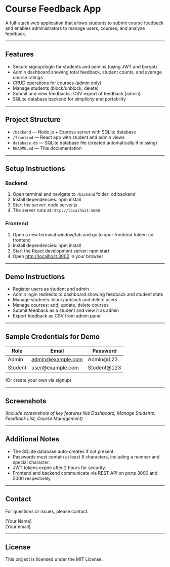 # Course Feedback App

A full-stack web application that allows students to submit course feedback and enables administrators to manage users, courses, and analyze feedback.

---

## Features

- Secure signup/login for students and admins (using JWT and bcrypt)
- Admin dashboard showing total feedback, student counts, and average course ratings
- CRUD operations for courses (admin only)
- Manage students (block/unblock, delete)
- Submit and view feedbacks; CSV export of feedback (admin)
- SQLite database backend for simplicity and portability

---

## Project Structure

- `/backend` — Node.js + Express server with SQLite database
- `/frontend` — React app with student and admin views
- `database.db` — SQLite database file (created automatically if missing)
- `README.md` — This documentation

---

## Setup Instructions

### Backend

1. Open terminal and navigate to `/backend` folder:
cd backend
2. Install dependencies:
npm install
3. Start the server:
node server.js
4. The server runs at `http://localhost:5000`

### Frontend

1. Open a new terminal window/tab and go to your frontend folder:
cd frontend
2. Install dependencies:
npm install
3. Start the React development server:
npm start
4. Open [http://localhost:3000](http://localhost:3000) in your browser

---

## Demo Instructions

- Register users as student and admin
- Admin login redirects to dashboard showing feedback and student stats
- Manage students: block/unblock and delete users
- Manage courses: add, update, delete courses
- Submit feedback as a student and view it as admin
- Export feedback as CSV from admin panel

---

## Sample Credentials for Demo

| Role   | Email             | Password    |
|--------|-------------------|-------------|
| Admin  | admin@example.com | Admin@123   |
| Student| user@example.com  | Student@123 |

(Or create your own via signup)

---

## Screenshots

*(Include screenshots of key features like Dashboard, Manage Students, Feedback List, Course Management)*

---

## Additional Notes

- The SQLite database auto-creates if not present.
- Passwords must contain at least 8 characters, including a number and special character.
- JWT tokens expire after 2 hours for security.
- Frontend and backend communicate via REST API on ports 3000 and 5000 respectively.

---

## Contact

For questions or issues, please contact:

[Your Name]  
[Your email]

---

## License

This project is licensed under the MIT License.

